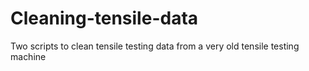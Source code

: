 # Cleaning-tensile-data
Two scripts to clean tensile testing data
from a very old tensile testing machine
